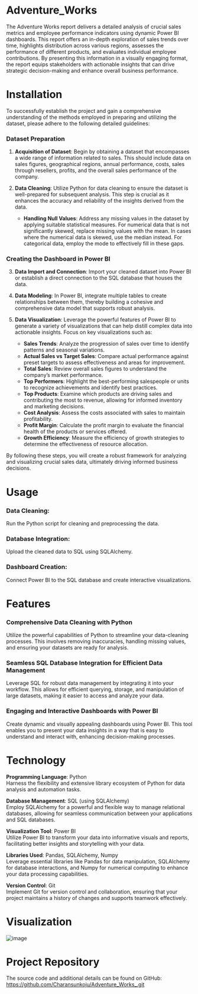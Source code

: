 # Adventure_Works
The Adventure Works report delivers a detailed analysis of crucial sales metrics and employee performance indicators using dynamic Power BI dashboards. This report offers an in-depth exploration of sales trends over time, highlights distribution across various regions, assesses the performance of different products, and evaluates individual employee contributions. By presenting this information in a visually engaging format, the report equips stakeholders with actionable insights that can drive strategic decision-making and enhance overall business performance.
# Installation
To successfully establish the project and gain a comprehensive understanding of the methods employed in preparing and utilizing the dataset, please adhere to the following detailed guidelines:

### Dataset Preparation
1. **Acquisition of Dataset**: Begin by obtaining a dataset that encompasses a wide range of information related to sales. This should include data on sales figures, geographical regions, annual performance, costs, sales through resellers, profits, and the overall sales performance of the company.

2. **Data Cleaning**: Utilize Python for data cleaning to ensure the dataset is well-prepared for subsequent analysis. This step is crucial as it enhances the accuracy and reliability of the insights derived from the data.

   - **Handling Null Values**: Address any missing values in the dataset by applying suitable statistical measures. For numerical data that is not significantly skewed, replace missing values with the mean. In cases where the numerical data is skewed, use the median instead. For categorical data, employ the mode to effectively fill in these gaps.

### Creating the Dashboard in Power BI
3. **Data Import and Connection**: Import your cleaned dataset into Power BI or establish a direct connection to the SQL database that houses the data.

4. **Data Modeling**: In Power BI, integrate multiple tables to create relationships between them, thereby building a cohesive and comprehensive data model that supports robust analysis.

5. **Data Visualization**: Leverage the powerful features of Power BI to generate a variety of visualizations that can help distill complex data into actionable insights. Focus on key visualizations such as:
   - **Sales Trends**: Analyze the progression of sales over time to identify patterns and seasonal variations.
   - **Actual Sales vs Target Sales**: Compare actual performance against preset targets to assess effectiveness and areas for improvement.
   - **Total Sales**: Review overall sales figures to understand the company’s market performance.
   - **Top Performers**: Highlight the best-performing salespeople or units to recognize achievements and identify best practices.
   - **Top Products**: Examine which products are driving sales and contributing the most to revenue, allowing for informed inventory and marketing decisions.
   - **Cost Analysis**: Assess the costs associated with sales to maintain profitability.
   - **Profit Margin**: Calculate the profit margin to evaluate the financial health of the products or services offered.
   - **Growth Efficiency**: Measure the efficiency of growth strategies to determine the effectiveness of resource allocation.

By following these steps, you will create a robust framework for analyzing and visualizing crucial sales data, ultimately driving informed business decisions.

# Usage

### Data Cleaning:

Run the Python script for cleaning and preprocessing the data.

### Database Integration:

Upload the cleaned data to SQL using SQLAlchemy.

### Dashboard Creation:

Connect Power BI to the SQL database and create interactive visualizations.

# Features

### Comprehensive Data Cleaning with Python
Utilize the powerful capabilities of Python to streamline your data-cleaning processes. This involves removing inaccuracies, handling missing values, and ensuring your datasets are ready for analysis.

### Seamless SQL Database Integration for Efficient Data Management
Leverage SQL for robust data management by integrating it into your workflow. This allows for efficient querying, storage, and manipulation of large datasets, making it easier to access and analyze your data.

### Engaging and Interactive Dashboards with Power BI
Create dynamic and visually appealing dashboards using Power BI. This tool enables you to present your data insights in a way that is easy to understand and interact with, enhancing decision-making processes.

# Technology

**Programming Language**: Python  
Harness the flexibility and extensive library ecosystem of Python for data analysis and automation tasks.

**Database Management**: SQL (using SQLAlchemy)  
Employ SQLAlchemy for a powerful and flexible way to manage relational databases, allowing for seamless communication between your applications and SQL databases.

**Visualization Tool**: Power BI  
Utilize Power BI to transform your data into informative visuals and reports, facilitating better insights and storytelling with your data.

**Libraries Used**: Pandas, SQLAlchemy, Numpy  
Leverage essential libraries like Pandas for data manipulation, SQLAlchemy for database interactions, and Numpy for numerical computing to enhance your data processing capabilities.

**Version Control**: Git  
Implement Git for version control and collaboration, ensuring that your project maintains a history of changes and supports teamwork effectively.

# Visualization

![image](https://github.com/user-attachments/assets/68ecfc1b-065d-4a32-a073-efd7f926554b)


# Project Repository

The source code and additional details can be found on GitHub: https://github.com/Charansunkoju/Adventure_Works_.git
